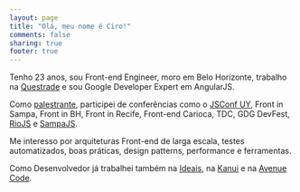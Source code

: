 ```yaml
---
layout: page
title: "Olá, meu nome é Ciro!"
comments: false
sharing: true
footer: true
---
```


Tenho 23 anos, sou Front-end Engineer, moro em Belo Horizonte, trabalho na [Questrade](http://questrade.com/) e sou Google Developer Expert em AngularJS.

Como [palestrante](/talks/), participei de conferências como o 
[JSConf UY](http://jsconf.uy), Front in Sampa, Front in BH, Front in Recife, 
Front-end Carioca, TDC, GDG DevFest, [RioJS](http://riojs.org/) 
e [SampaJS](http://sampajs.com.br/pos/).

Me interesso por arquiteturas Front-end de larga escala, testes automatizados,
boas práticas, design patterns, performance e ferramentas.

Como Desenvolvedor já trabalhei também na [Ideais](http://ideais.com.br/), na [Kanui](http://kanui.com) e 
na [Avenue Code](http://avenuecode.com).

